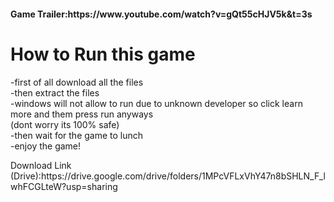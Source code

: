 <h4>Game Trailer:https://www.youtube.com/watch?v=gQt55cHJV5k&t=3s</h4>
<h1>How to Run this game</h1>
<p style="text-transform: lowercase;">-FIRST OF ALL DOWNLOAD ALL THE FILES  <br> -THEN EXTRACT THE FILES <br> -WINDOWS WILL NOT ALLOW TO RUN DUE TO UNKNOWN DEVELOPER SO CLICK LEARN MORE AND THEM PRESS RUN ANYWAYS<br>(DONT WORRY ITS 100% SAFE) <br> -THEN WAIT FOR THE GAME TO LUNCH <br> -ENJOY THE GAME!</p>
<p>Download Link (Drive):https://drive.google.com/drive/folders/1MPcVFLxVhY47n8bSHLN_F_lwhFCGLteW?usp=sharing</p>
